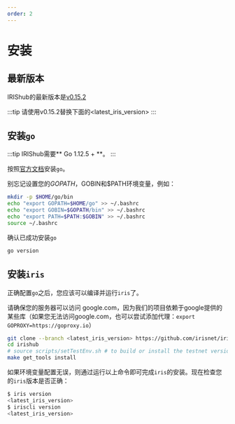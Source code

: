 ```yaml
---
order: 2
---
```


# 安装

## 最新版本

IRIShub的最新版本是[v0.15.2](https://github.com/irisnet/irishub/releases/latest)

:::tip
请使用v0.15.2替换下面的<latest_iris_version>
:::

## 安装`go`

:::tip
IRIShub需要** Go 1.12.5 + **。
:::

按照[官方文档](https://golang.org/doc/install)安装`go`。

别忘记设置您的$GOPATH，$GOBIN和$PATH环境变量，例如：

```bash
mkdir -p $HOME/go/bin
echo "export GOPATH=$HOME/go" >> ~/.bashrc
echo "export GOBIN=$GOPATH/bin" >> ~/.bashrc
echo "export PATH=$PATH:$GOBIN" >> ~/.bashrc
source ~/.bashrc
```

确认已成功安装`go`

```bash
go version
```

## 安装`iris`

正确配置`go`之后，您应该可以编译并运行`iris`了。

请确保您的服务器可以访问 google.com，因为我们的项目依赖于google提供的某些库（如果您无法访问google.com，也可以尝试添加代理：`export GOPROXY=https://goproxy.io`）

```bash
git clone --branch <latest_iris_version> https://github.com/irisnet/irishub
cd irishub
# source scripts/setTestEnv.sh # to build or install the testnet version
make get_tools install
```

如果环境变量配置无误，则通过运行以上命令即可完成`iris`的安装。现在检查您的`iris`版本是否正确：

```bash
$ iris version
<latest_iris_version>
$ iriscli version
<latest_iris_version>
```
